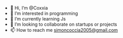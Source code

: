 - 👋 Hi, I’m @Coxxia
- 👀 I’m interested in programming
- 🌱 I’m currently learning Js
- 💞️ I’m looking to collaborate on startups or projects
- 📫 How to reach me simoncoccia2005@gmail.com

<!---
Coxxia/Coxxia is a ✨ special ✨ repository because its `README.md` (this file) appears on your GitHub profile.
You can click the Preview link to take a look at your changes.
--->
